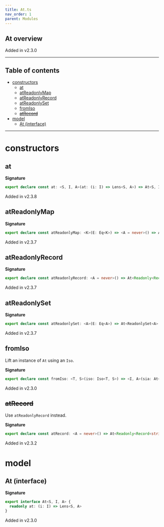 ```yaml
---
title: At.ts
nav_order: 1
parent: Modules
---
```


## At overview

Added in v2.3.0

---

<h2 class="text-delta">Table of contents</h2>

- [constructors](#constructors)
  - [at](#at)
  - [atReadonlyMap](#atreadonlymap)
  - [atReadonlyRecord](#atreadonlyrecord)
  - [atReadonlySet](#atreadonlyset)
  - [fromIso](#fromiso)
  - [~~atRecord~~](#atrecord)
- [model](#model)
  - [At (interface)](#at-interface)

---

# constructors

## at

**Signature**

```ts
export declare const at: <S, I, A>(at: (i: I) => Lens<S, A>) => At<S, I, A>
```

Added in v2.3.8

## atReadonlyMap

**Signature**

```ts
export declare const atReadonlyMap: <K>(E: Eq<K>) => <A = never>() => At<ReadonlyMap<K, A>, K, O.Option<A>>
```

Added in v2.3.7

## atReadonlyRecord

**Signature**

```ts
export declare const atReadonlyRecord: <A = never>() => At<Readonly<Record<string, A>>, string, O.Option<A>>
```

Added in v2.3.7

## atReadonlySet

**Signature**

```ts
export declare const atReadonlySet: <A>(E: Eq<A>) => At<ReadonlySet<A>, A, boolean>
```

Added in v2.3.7

## fromIso

Lift an instance of `At` using an `Iso`.

**Signature**

```ts
export declare const fromIso: <T, S>(iso: Iso<T, S>) => <I, A>(sia: At<S, I, A>) => At<T, I, A>
```

Added in v2.3.0

## ~~atRecord~~

Use `atReadonlyRecord` instead.

**Signature**

```ts
export declare const atRecord: <A = never>() => At<Readonly<Record<string, A>>, string, O.Option<A>>
```

Added in v2.3.2

# model

## At (interface)

**Signature**

```ts
export interface At<S, I, A> {
  readonly at: (i: I) => Lens<S, A>
}
```

Added in v2.3.0
